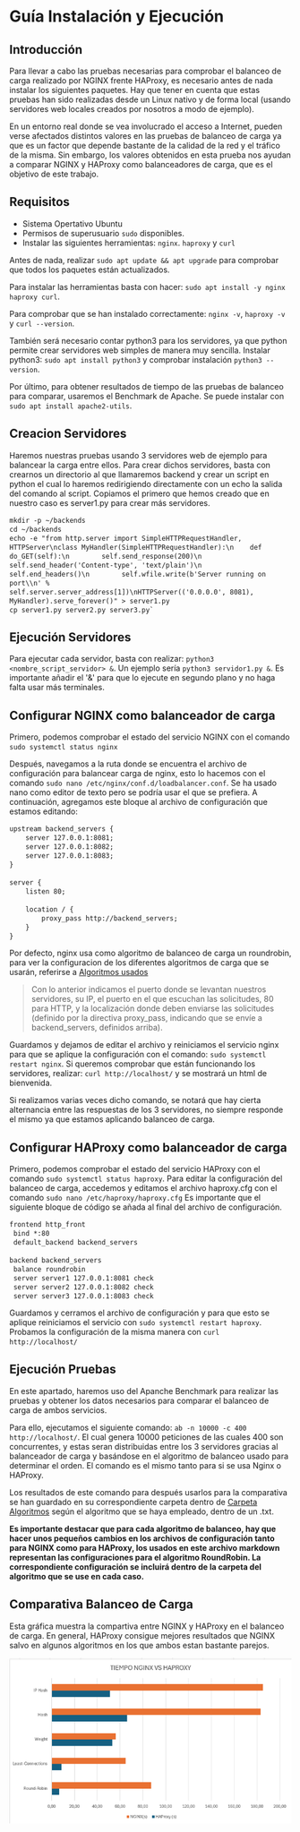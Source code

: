 # Guía Instalación y Ejecución

## Introducción
  Para llevar a cabo las pruebas necesarias para comprobar el balanceo de carga realizado por NGINX frente HAProxy, es necesario antes de nada instalar los siguientes paquetes. Hay que tener en cuenta que estas pruebas han sido realizadas desde un Linux nativo y de 
  forma local (usando servidores web locales creados por nosotros a modo de ejemplo). 
  
  En un entorno real donde se vea involucrado el acceso a Internet, pueden verse afectados distintos valores en las pruebas de balanceo de carga ya que es un factor que depende bastante de la calidad de la red y el tráfico de la misma. Sin embargo, los valores 
  obtenidos en esta prueba nos ayudan a comparar NGINX y HAProxy como 
  balanceadores de carga, que es el objetivo de este trabajo.

## Requisitos
  - Sistema Opertativo Ubuntu
  - Permisos de superusuario `sudo` disponibles.
  - Instalar las siguientes herramientas: `nginx`. `haproxy` y `curl` 

  Antes de nada, realizar `sudo apt update && apt upgrade` para comprobar que todos los paquetes están actualizados.
  
  Para instalar las herramientas basta con hacer: `sudo apt install -y nginx haproxy curl`. 
  
  Para comprobar que se han instalado correctamente: `nginx -v`, `haproxy -v` y `curl --version`.
  
  También será necesario contar python3 para los servidores, ya que python permite crear servidores web simples de manera muy sencilla. Instalar python3: `sudo apt install python3` y comprobar instalación `python3 --version`.
  
  Por último, para obtener resultados de tiempo de las pruebas de balanceo para comparar, usaremos  el Benchmark de Apache. Se puede instalar con `sudo apt install apache2-utils`.


## Creacion Servidores
 Haremos nuestras pruebas usando 3 servidores web de ejemplo para balancear la carga entre ellos. Para crear dichos servidores, basta con crearnos un directorio al que llamaremos backend y crear un script en python el cual lo haremos redirigiendo directamente con un 
 echo la salida del comando al script. Copiamos el primero que hemos
 creado que en nuestro caso es server1.py para crear más servidores.
 
```
mkdir -p ~/backends
cd ~/backends
echo -e "from http.server import SimpleHTTPRequestHandler, HTTPServer\nclass MyHandler(SimpleHTTPRequestHandler):\n    def do_GET(self):\n        self.send_response(200)\n        self.send_header('Content-type', 'text/plain')\n        self.end_headers()\n        self.wfile.write(b'Server running on port\\n' %  
self.server.server_address[1])\nHTTPServer(('0.0.0.0', 8081), MyHandler).serve_forever()" > server1.py
cp server1.py server2.py server3.py`
```

## Ejecución Servidores
  Para ejecutar cada servidor, basta con realizar:  `python3 <nombre_script_servidor> &`. Un ejemplo sería `python3 servidor1.py &`. Es importante añadir el '&' para que lo ejecute en segundo plano y no haga falta usar más terminales. 


## Configurar NGINX como balanceador de carga
  Primero, podemos comprobar el estado del servicio NGINX con el comando `sudo systemctl status nginx` 
  
  Después, navegamos a la ruta donde se encuentra el archivo de configuración para balancear carga de nginx, esto lo hacemos con el comando `sudo nano /etc/nginx/conf.d/loadbalancer.conf`. Se ha usado nano como editor de texto pero se podría usar el que se prefiera. 
  A continuación, agregamos este bloque al archivo de configuración que estamos editando:
  
```
upstream backend_servers {
    server 127.0.0.1:8081;
    server 127.0.0.1:8082;
    server 127.0.0.1:8083;
}

server {
    listen 80;

    location / {
        proxy_pass http://backend_servers;
    }
}
```
  Por defecto, nginx usa como algoritmo de balanceo de carga un roundrobin, para ver la configuracion de los diferentes algoritmos de carga que se usarán, referirse a [Algoritmos usados](./AlgoritmosCarga)
  
> Con lo anterior indicamos el puerto donde se levantan nuestros servidores, su IP, el puerto en el que escuchan las solicitudes, 80 para HTTP, y la localización donde deben enviarse las solicitudes (definido por la directiva proxy_pass, indicando que se envíe a backend_servers, definidos arriba).

  Guardamos y dejamos de editar el archivo y reiniciamos el servicio nginx para que se aplique la configuración con el comando: `sudo systemctl restart nginx`. Si queremos comprobar que están funcionando los servidores, realizar: `curl http://localhost/` y se mostrará   un html de bienvenida.
  
  Si realizamos varias veces dicho comando, se notará que hay cierta alternancia entre las respuestas de los 3 servidores, no siempre responde el mismo ya que estamos aplicando balanceo de carga. 

  ## Configurar HAProxy  como balanceador de carga
   Primero, podemos comprobar el estado del servicio HAProxy con el comando  `sudo systemctl status haproxy`. Para editar la configuración del balanceo de carga, accedemos y editamos el archivo haproxy.cfg con el comando `sudo nano /etc/haproxy/haproxy.cfg` Es 
   importante que el siguiente bloque de código se añada al final del archivo de configuración. 

   ```
frontend http_front
    bind *:80
    default_backend backend_servers

backend backend_servers
    balance roundrobin
    server server1 127.0.0.1:8081 check
    server server2 127.0.0.1:8082 check
    server server3 127.0.0.1:8083 check

   ```
  Guardamos y cerramos el archivo de configuración y para que esto se aplique reiniciamos el servicio con `sudo systemctl restart haproxy`. Probamos la configuración de la misma manera con `curl http://localhost/`

  ## Ejecución Pruebas
  En este apartado, haremos uso del Apanche Benchmark para realizar las pruebas y obtener los datos necesarios para comparar el balanceo de carga de ambos servicios. 

  Para ello, ejecutamos el siguiente comando: `ab -n 10000 -c 400 http://localhost/`. El cual genera 10000 peticiones de las cuales 400 son concurrentes, y estas seran distribuidas entre los 3 servidores gracias al balanceador de carga y basándose en el algoritmo
  de balanceo usado para determinar el orden. El comando es el mismo tanto para si se usa Nginx o HAProxy.

  Los resultados de este comando para después usarlos para la comparativa se han guardado en su correspondiente carpeta dentro de [Carpeta Algoritmos](./AlgoritmosUsados) según el algoritmo que se haya empleado, dentro de un .txt.

  **Es importante destacar que para cada  algoritmo de balanceo, hay que hacer unos pequeños cambios en los archivos de configuración tanto para NGINX como para HAProxy, los usados en este archivo markdown representan las configuraciones para el algoritmo
  RoundRobin. La correspondiente configuración se incluirá dentro de la carpeta del algoritmo que se use en cada caso.**


  ## Comparativa Balanceo de Carga

  Esta gráfica muestra la compartiva entre NGINX y HAProxy en el balanceo de carga. En general, HAProxy consigue mejores resultados que NGINX salvo en algunos algoritmos en los que ambos estan bastante parejos. 

  ![Gráfica Comparativa](./Comparativa_Carga.png)
  
  






















   
   
